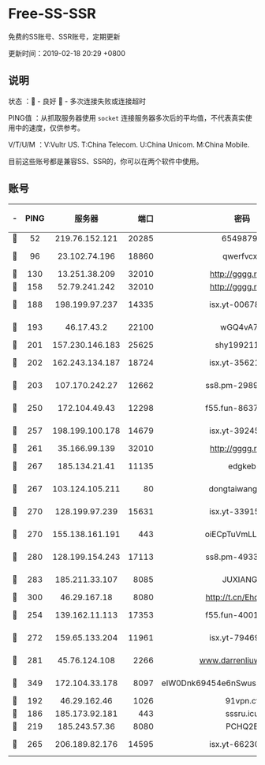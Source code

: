 # Free-SS-SSR

免费的SS账号、SSR账号，定期更新

更新时间：2019-02-18 20:29 +0800

## 说明

状态     ：🙂 - 良好 🙁 - 多次连接失败或连接超时

PING值   ：从抓取服务器使用 `socket` 连接服务器多次后的平均值，不代表真实使用中的速度，仅供参考。

V/T/U/M  ：V:Vultr US. T:China Telecom. U:China Unicom. M:China Mobile.

目前这些账号都是兼容SS、SSR的，你可以在两个软件中使用。

## 账号

|-|PING|服务器|端口|密码|加密方式|区域|V/T/U/M|
|:----:|:----:|:-----:|-----:|:----:|:----:|:----:|:----:|
|🙂|52|219.76.152.121|20285|65498798|chacha20|HK|5↑/4↑/3↑/4↑|
|🙂|96|23.102.74.196|18860|qwerfvcxz|aes-256-gcm|JP|9↑/9↑/10↑/10↑|
|🙂|130|13.251.38.209|32010|http://gggg.rocks|chacha20|SG|7↑/8↑/7↓/7↑|
|🙂|158|52.79.241.242|32010|http://gggg.rocks|chacha20|KR|7↑/9↑/9↑/5↓|
|🙂|188|198.199.97.237|14335|isx.yt-00678289|aes-256-cfb|US|10↑/10↑/10↑/10↑|
|🙂|193|46.17.43.2|22100|wGQ4vA7D|aes-256-gcm|RU|3↑/10↑/10↑/10↑|
|🙂|201|157.230.146.183|25625|shy19921124|rc4-md5|US|10↑/10↑/10↑/10↑|
|🙂|202|162.243.134.187|18724|isx.yt-35621483|aes-256-cfb|US|9↑/10↑/10↑/10↑|
|🙂|203|107.170.242.27|12662|ss8.pm-29895906|aes-256-cfb|US|10↑/10↑/9↑/10↑|
|🙂|250|172.104.49.43|12298|f55.fun-86373807|aes-256-cfb|SG|7↑/6↑/6↑/6↑|
|🙂|257|198.199.100.178|14679|isx.yt-39245989|aes-256-cfb|US|10↑/10↑/10↑/10↑|
|🙂|261|35.166.99.139|32010|http://gggg.rocks|chacha20|US|8↑/8↑/7↓/8↑|
|🙂|267|185.134.21.41|11135|edgkeb|aes-256-cfb|GB|10↑/10↑/10↑/10↑|
|🙂|267|103.124.105.211|80|dongtaiwang.com|aes-256-cfb|US|10↑/10↑/10↑/10↑|
|🙂|270|128.199.97.239|15631|isx.yt-33915830|aes-256-cfb|SG|10↑/10↑/10↑/10↑|
|🙂|270|155.138.161.191|443|oiECpTuVmLLxk4Ts|aes-256-cfb|US|6↓/10↑/10↑/10↑|
|🙂|280|128.199.154.243|17113|ss8.pm-49338576|aes-256-cfb|SG|10↑/10↑/9↑/10↑|
|🙂|283|185.211.33.107|8085|JUXIANGE|aes-128-ctr|US|10↑/10↑/10↑/10↑|
|🙂|300|46.29.167.18|8080|http://t.cn/EhdmTxe|rc4-md5|RU|10↑/10↑/10↑/10↑|
|🙂|254|139.162.11.113|17353|f55.fun-40016960|aes-256-cfb|SG|7↑/6↑/6↑/6↑|
|🙂|272|159.65.133.204|11961|isx.yt-79469931|aes-256-cfb|SG|10↑/10↑/10↑/10↑|
|🙂|281|45.76.124.108|2266|www.darrenliuwei.com|aes-256-cfb|AU|8↑/9↑/10↑/10↑|
|🙂|349|172.104.33.178|8097|eIW0Dnk69454e6nSwuspv9DmS201tQ0D|aes-256-cfb|SG|10↑/10↑/10↑/10↑|
|🙂|192|46.29.162.46|1026|91vpn.cf|rc4-md5|RU|9↑/9↑/9↑/10↑|
|🙁|186|185.173.92.181|443|sssru.icu|rc4-md5|RU|10↑/9↑/10↑/10↑|
|🙁|219|185.243.57.36|8080|PCHQ2E|rc4-md5|US|9↑/9↑/8↓/10↑|
|🙁|265|206.189.82.176|14595|isx.yt-66230014|aes-256-cfb|SG|10↑/10↑/10↑/10↑|
